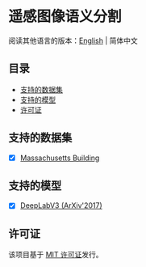 # 遥感图像语义分割

阅读其他语言的版本：[English](README.md) | 简体中文

## 目录

- [支持的数据集](#supported-datasets)
- [支持的模型](#supported-models)
- [许可证](#license)

## <a name="supported-datasets"></a> 支持的数据集

- [x] [Massachusetts Building](datas/massachusetts_building.py)

## <a name="supported-models"></a> 支持的模型

- [x] [DeepLabV3 (ArXiv'2017)](models/deeplabv3.py)

## <a name="license"></a> 许可证

该项目基于 [MIT 许可证](LICENSE)发行。
